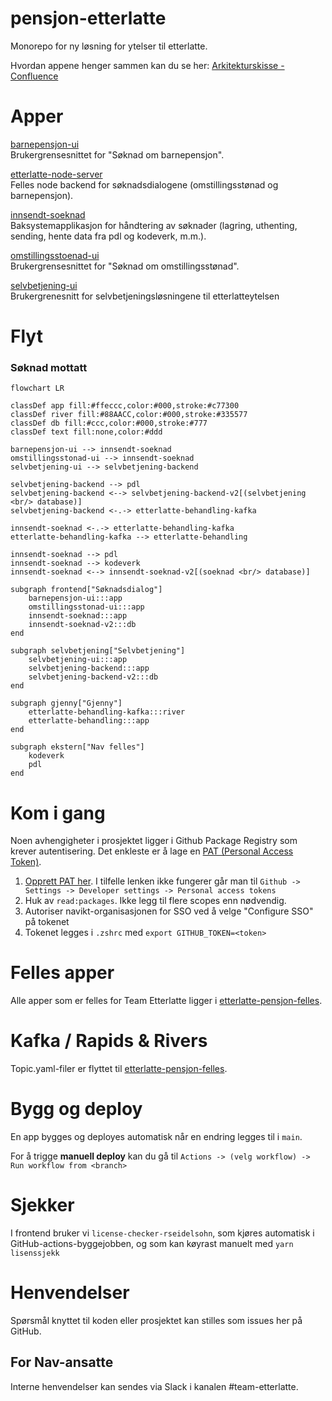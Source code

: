 # pensjon-etterlatte

Monorepo for ny løsning for ytelser til etterlatte.

Hvordan appene henger sammen kan du se
her: [Arkitekturskisse - Confluence](https://confluence.adeo.no/display/TE/Arkitektur)

# Apper

[barnepensjon-ui](apps/barnepensjon-ui) \
Brukergrensesnittet for "Søknad om barnepensjon".

[etterlatte-node-server](apps/etterlatte-node-server) \
Felles node backend for søknadsdialogene (omstillingsstønad og barnepensjon).

[innsendt-soeknad](apps/innsendt-soeknad) \
Baksystemapplikasjon for håndtering av søknader (lagring, uthenting, sending, hente data fra pdl og kodeverk, m.m.).

[omstillingsstoenad-ui](apps/omstillingsstoenad-ui) \
Brukergrensesnittet for "Søknad om omstillingsstønad".

[selvbetjening-ui](apps/selvbetjening-ui) \
Brukergrenesnitt for selvbetjeningsløsningene til etterlatteytelsen

# Flyt

### Søknad mottatt

```mermaid
flowchart LR

classDef app fill:#ffeccc,color:#000,stroke:#c77300
classDef river fill:#88AACC,color:#000,stroke:#335577
classDef db fill:#ccc,color:#000,stroke:#777
classDef text fill:none,color:#ddd

barnepensjon-ui --> innsendt-soeknad
omstillingsstonad-ui --> innsendt-soeknad
selvbetjening-ui --> selvbetjening-backend

selvbetjening-backend --> pdl
selvbetjening-backend <--> selvbetjening-backend-v2[(selvbetjening <br/> database)]
selvbetjening-backend <-.-> etterlatte-behandling-kafka

innsendt-soeknad <-.-> etterlatte-behandling-kafka
etterlatte-behandling-kafka --> etterlatte-behandling

innsendt-soeknad --> pdl
innsendt-soeknad --> kodeverk
innsendt-soeknad <--> innsendt-soeknad-v2[(soeknad <br/> database)]

subgraph frontend["Søknadsdialog"]
    barnepensjon-ui:::app
    omstillingsstonad-ui:::app
    innsendt-soeknad:::app
    innsendt-soeknad-v2:::db
end

subgraph selvbetjening["Selvbetjening"]
    selvbetjening-ui:::app
    selvbetjening-backend:::app
    selvbetjening-backend-v2:::db
end

subgraph gjenny["Gjenny"]
    etterlatte-behandling-kafka:::river
    etterlatte-behandling:::app
end

subgraph ekstern["Nav felles"]
    kodeverk
    pdl
end
```

# Kom i gang

Noen avhengigheter i prosjektet ligger i Github Package Registry som krever autentisering. Det enkleste er å lage
en [PAT (Personal Access Token)](https://github.com/settings/tokens).

1. [Opprett PAT her](https://github.com/settings/tokens). I tilfelle lenken ikke fungerer går man
   til `Github -> Settings -> Developer settings -> Personal access tokens`
2. Huk av `read:packages`. Ikke legg til flere scopes enn nødvendig.
3. Autoriser navikt-organisasjonen for SSO ved å velge "Configure SSO" på tokenet
4. Tokenet legges i `.zshrc` med `export GITHUB_TOKEN=<token>`

# Felles apper

Alle apper som er felles for Team Etterlatte ligger
i [etterlatte-pensjon-felles](https://github.com/navikt/pensjon-etterlatte-felles).

# Kafka / Rapids & Rivers

Topic.yaml-filer er flyttet til [etterlatte-pensjon-felles](https://github.com/navikt/pensjon-etterlatte-felles).

# Bygg og deploy

En app bygges og deployes automatisk når en endring legges til i `main`.

For å trigge **manuell deploy** kan du gå til `Actions -> (velg workflow) -> Run workflow from <branch>`

# Sjekker

I frontend bruker vi `license-checker-rseidelsohn`, som kjøres automatisk i GitHub-actions-byggejobben, og som kan
køyrast manuelt med `yarn lisenssjekk`

# Henvendelser

Spørsmål knyttet til koden eller prosjektet kan stilles som issues her på GitHub.

## For Nav-ansatte

Interne henvendelser kan sendes via Slack i kanalen #team-etterlatte.
